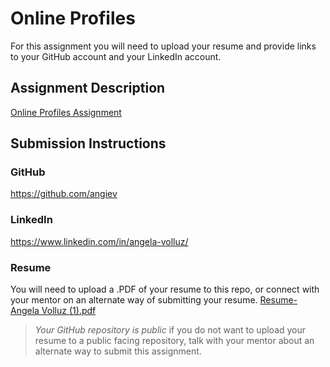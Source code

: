 # Online Profiles
For this assignment you will need to upload your resume and provide links to your GitHub account and your LinkedIn account.

## Assignment Description
[Online Profiles Assignment](https://education.launchcode.org/liftoff/modules/assignments/online-profiles)

## Submission Instructions
 
### GitHub
https://github.com/angiev
 
### LinkedIn
https://www.linkedin.com/in/angela-volluz/

### Resume
You will need to upload a .PDF of your resume to this repo, or connect with your mentor on an alternate way of submitting your resume.
[Resume-Angela Volluz (1).pdf](https://github.com/AngieV/liftoff-assignments/files/6927958/Resume-Angela.Volluz.1.pdf)

> *Your GitHub repository is public* if you do not want to upload your resume to a public facing repository, talk with your mentor about an alternate way to submit this assignment.
